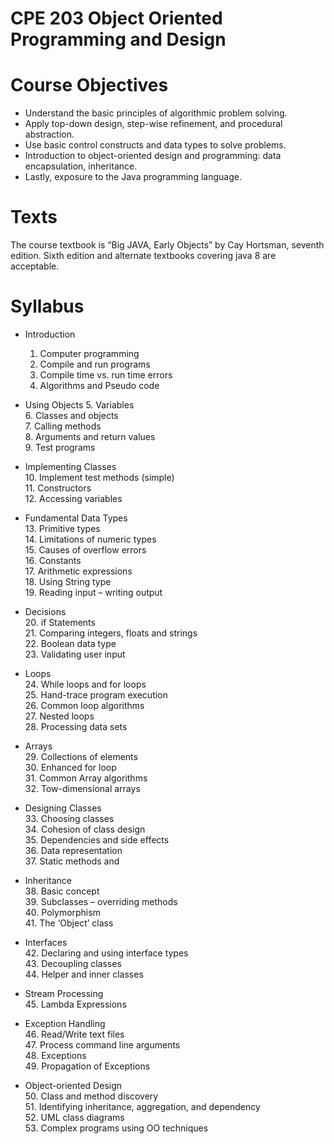 # CPE 203 Object Oriented Programming and Design

# Course Objectives

- Understand the basic principles of algorithmic problem solving.
- Apply top-down design, step-wise refinement, and procedural abstraction.
- Use basic control constructs and data types to solve problems.
- Introduction to object-oriented design and programming: data encapsulation,
    inheritance.
- Lastly, exposure to the Java programming language.

# Texts

The course textbook is “Big JAVA, Early Objects” by Cay Hortsman, seventh edition. Sixth
edition and alternate textbooks covering java 8 are acceptable.

# Syllabus

- Introduction
    1. Computer programming
    2. Compile and run programs
    3. Compile time vs. run time errors
    4. Algorithms and Pseudo code
- Using Objects
    5. Variables\
    6. Classes and objects\
    7. Calling methods\
    8. Arguments and return values\
    9. Test programs
- Implementing Classes\
    10. Implement test methods (simple)\
    11. Constructors\
    12. Accessing variables
- Fundamental Data Types\
    13. Primitive types\
    14. Limitations of numeric types\
    15. Causes of overflow errors\
    16. Constants\
    17. Arithmetic expressions\
    18. Using String type\
    19. Reading input – writing output
- Decisions\
    20. if Statements\
    21. Comparing integers, floats and strings\
    22. Boolean data type\
    23. Validating user input

- Loops\
    24. While loops and for loops\
    25. Hand-trace program execution\
    26. Common loop algorithms\
    27. Nested loops\
    28. Processing data sets
- Arrays\
    29. Collections of elements\
    30. Enhanced for loop\
    31. Common Array algorithms\
    32. Tow-dimensional arrays
- Designing Classes\
    33. Choosing classes\
    34. Cohesion of class design\
    35. Dependencies and side effects\
    36. Data representation\
    37. Static methods and
- Inheritance\
    38. Basic concept\
    39. Subclasses – overriding methods\
    40. Polymorphism\
    41. The ‘Object’ class
- Interfaces\
    42. Declaring and using interface types\
    43. Decoupling classes\
    44. Helper and inner classes
- Stream Processing\
    45. Lambda Expressions
- Exception Handling\
    46. Read/Write text files\
    47. Process command line arguments\
    48. Exceptions\
    49. Propagation of Exceptions
- Object-oriented Design\
    50. Class and method discovery\
    51. Identifying inheritance, aggregation, and dependency\
    52. UML class diagrams\
    53. Complex programs using OO techniques

